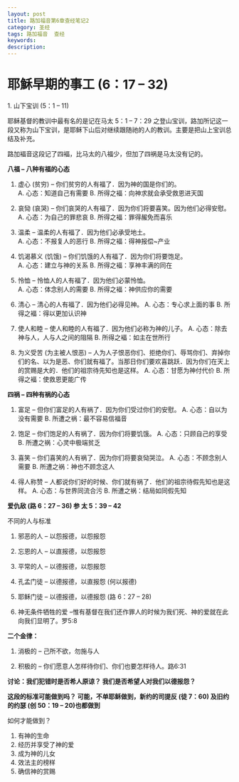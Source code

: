 ```yaml
---
layout: post
title: 路加福音第6章查经笔记2
category: 圣经
tags: 路加福音  查经
keywords: 
description: 
---
```

<h1>耶穌早期的事工 (6：17 – 32)</h1>
1. 山下宝训 (5：1 – 11)           


耶稣基督的教训中最有名的是记在马太 5：1 – 7：29 之登山宝训，路加所记这一段又称为山下宝训，是耶稣下山后对继续跟随祂的人的教训。主要是把山上宝训总结及补充。     

路加褔音这段记了四褔，比马太的八福少，但加了四祸是马太没有记的。

<strong>八福 – 八种有福的心态</strong>
1.	虚心 (贫穷) – 你们贫穷的人有福了．因为神的国是你们的。    
    A.	心态：知道自己有需要
    B.	所得之褔：向神求就会承受救恩进天国   
    
2.	哀恸 (哀哭) – 你们哀哭的人有福了．因为你们将要喜笑。因为他们必得安慰。 
    A.	心态：为自己的罪悲哀 
    B.	所得之褔：罪得赧免而喜乐   

3.	温柔 – 温柔的人有福了．因为他们必承受地土。    
   A.	心态：不报复人的恶行 
   B.	所得之褔：得神报偿~产业   

4.	饥渴慕义 (饥饿) – 你们饥饿的人有福了．因为你们将要饱足。    
   A.	心态：建立与神的关系 
   B.	所得之褔：享神丰满的同在     

5.	怜恤 – 怜恤人的人有福了．因为他们必蒙怜恤。   
   A.	心态：体念别人的需要 
   B.	所得之褔：神供应你的需要    

6.	清心 – 清心的人有福了．因为他们必得见神。
    A.	心态：专心求上面的事 
    B.	所得之褔：得以更加认识神       

7.	使人和睦 – 使人和睦的人有福了．因为他们必称为神的儿子。
  A.	心态：除去神与人，人与人之间的阻隔 
  B.	所得之褔：如主在世所行   

8.	为义受苦 (为主被人恨恶) – 人为人子恨恶你们、拒绝你们、辱骂你们、弃掉你们的名、以为是恶、你们就有福了。当那日你们要欢喜跳跃．因为你们在天上的赏赐是大的．他们的祖宗待先知也是这样。
A.	心态：甘愿为神付代价 
B.	所得之褔：使救恩更能广传      

  <strong>四祸 – 四种有祸的心态</strong>     
  
1.	富足 – 但你们富足的人有祸了．因为你们受过你们的安慰。
   A.	心态：自以为没有需要 
B.	所遭之祸：最不容易信福音      

2.	饱足 – 你们饱足的人有祸了．因为你们将要饥饿。
A.	心态：只顾自己的享受 
B.	所遭之祸：心灵中极端贫乏      

3.	喜笑 – 你们喜笑的人有祸了．因为你们将要哀恸哭泣。
A.	心态：不顾念别人需要 
B.	所遭之祸：神也不顾念这人     

4.	得人称赞 – 人都说你们好的时候、你们就有祸了．他们的祖宗待假先知也是这样。
A.	心态：与世界同流合污 
B.	所遭之祸：结局如同假先知

<strong>爱仇敌 (路 6：27 – 36) 参 太 5：39 – 42 </strong>   

不同的人与标准     

1.	邪恶的人 – 以怨报德，以怨报怨   

2.	忘恩的人 – 以直报德，以怨报怨   

3.	平常的人 – 以德报德，以怨报怨    

4.	孔孟门徒 – 以德报德，以直报怨 (何以报德)   

5.	耶稣门徒 – 以德报德，以德报怨 (路 6：27 – 28)    
 
6.	神无条件牺牲的爱 –惟有基督在我们还作罪人的时候为我们死、神的爱就在此向我们显明了。罗5:8

<strong>二个金律：</strong>    

1.	消极的 – 己所不欲，勿施与人    

2.	积极的 – 你们愿意人怎样待你们、你们也要怎样待人。路6:31 
<strong>   
讨论：我们犯错时是否希人原谅？
	我们是否希望人对我们以德报怨？

这段的标准可能做到吗？
可能，不单耶稣做到，新约的司提反 (徒 7：60) 及旧约的约瑟 (创 50：19 – 20)也都做到</strong>

如何才能做到？
1.	有神的生命
2.	经历并享受了神的爱
3.	成为神的儿女
4.	效法主的榜样
5.	确信神的赏赐
